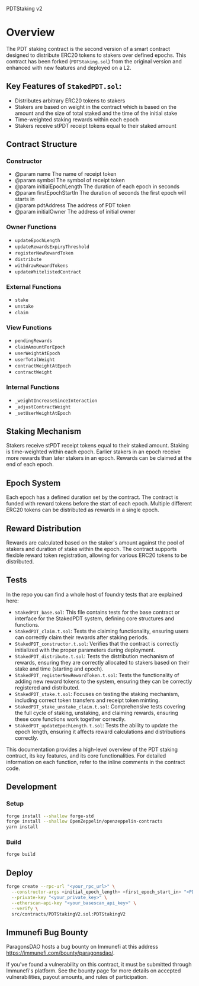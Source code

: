 PDTStaking v2 

# Overview
The PDT staking contract is the second version of a smart contract designed to distribute ERC20 tokens to stakers over defined epochs. This contract has been forked (`PDTStaking.sol`) from the original version and enhanced with new features and deployed on a L2.

## Key Features of `StakedPDT.sol`:
- Distributes arbitrary ERC20 tokens to stakers
- Stakers are based on weight in the contract which is based on the amount and the size of total staked and the time of the initial stake 
- Time-weighted staking rewards within each epoch
- Stakers receive stPDT receipt tokens equal to their staked amount

## Contract Structure
### Constructor
 * @param name The name of receipt token
 * @param symbol The symbol of receipt token
 * @param initialEpochLength The duration of each epoch in seconds
 * @param firstEpochStartIn The duration of seconds the first epoch will starts in
 * @param pdtAddress The address of PDT token
 * @param initialOwner The address of initial owner

### Owner Functions
- `updateEpochLength`
- `updateRewardsExpiryThreshold`
- `registerNewRewardToken`
- `distribute`
- `withdrawRewardTokens`
- `updateWhitelistedContract`

### External Functions
- `stake`
- `unstake`
- `claim`

### View Functions
- `pendingRewards`
- `claimAmountForEpoch`
- `userWeightAtEpoch`
- `userTotalWeight`
- `contractWeightAtEpoch`
- `contractWeight`

### Internal Functions
- `_weightIncreaseSinceInteraction`
- `_adjustContractWeight`
- `_setUserWeightAtEpoch`

## Staking Mechanism
Stakers receive stPDT receipt tokens equal to their staked amount.
Staking is time-weighted within each epoch.
Earlier stakers in an epoch receive more rewards than later stakers in an epoch.
Rewards can be claimed at the end of each epoch.

## Epoch System
Each epoch has a defined duration set by the contract.
The contract is funded with reward tokens before the start of each epoch.
Multiple different ERC20 tokens can be distributed as rewards in a single epoch.

## Reward Distribution
Rewards are calculated based on the staker's amount against the pool of stakers and duration of stake within the epoch.
The contract supports flexible reward token registration, allowing for various ERC20 tokens to be distributed.

## Tests
In the repo you can find a whole host of foundry tests that are explained here:

- `StakedPDT_base.sol`: This file contains tests for the base contract or interface for the StakedPDT system, defining core structures and functions.
- `StakedPDT_claim.t.sol`: Tests the claiming functionality, ensuring users can correctly claim their rewards after staking periods.
- `StakedPDT_constructor.t.sol`: Verifies that the contract is correctly initialized with the proper parameters during deployment.
- `StakedPDT_distribute.t.sol`: Tests the distribution mechanism of rewards, ensuring they are correctly allocated to stakers based on their stake and time (starting and epoch).
- `StakedPDT_registerNewRewardToken.t.sol`: Tests the functionality of adding new reward tokens to the system, ensuring they can be correctly registered and distributed.
- `StakedPDT_stake.t.sol`: Focuses on testing the staking mechanism, including correct token transfers and receipt token minting.
- `StakedPDT_stake_unstake_claim.t.sol`: Comprehensive tests covering the full cycle of staking, unstaking, and claiming rewards, ensuring these core functions work together correctly.
- `StakedPDT_updateEpochLength.t.sol`: Tests the ability to update the epoch length, ensuring it affects reward calculations and distributions correctly.

This documentation provides a high-level overview of the PDT staking contract, its key features, and its core functionalities. For detailed information on each function, refer to the inline comments in the contract code.

## Development

### Setup

```bash
forge install --shallow forge-std
forge install --shallow OpenZeppelin/openzeppelin-contracts
yarn install
```

### Build

```bash
forge build
```

## Deploy

```bash
forge create --rpc-url "<your_rpc_url>" \
  --constructor-args <initial_epoch_length> <first_epoch_start_in> "<PDTOFT_address>" "<initial_owner_address>" \
  --private-key "<your_private_key>" \
  --etherscan-api-key "<your_basescan_api_key>" \
  --verify \
  src/contracts/PDTStakingV2.sol:PDTStakingV2
```

## Immunefi Bug Bounty

ParagonsDAO hosts a bug bounty on Immunefi at this address https://immunefi.com/bounty/paragonsdao/. 

If you've found a vulnerability on this contract, it must be submitted through Immunefi's platform. See the bounty page for more details on accepted vulnerabilities, payout amounts, and rules of participation.
